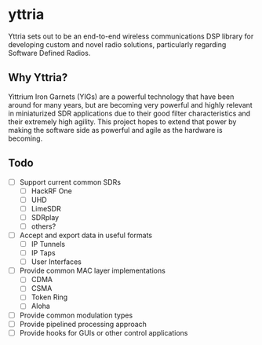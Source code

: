 # yttria

Yttria sets out to be an end-to-end wireless communications DSP library for developing custom and
novel radio solutions, particularly regarding Software Defined Radios.

## Why Yttria?

Yittrium Iron Garnets (YIGs) are a powerful technology that have been around for many years, but are
becoming very powerful and highly relevant in miniaturized SDR applications due to their good filter
characteristics and their extremely high agility. This project hopes to extend that power by making
the software side as powerful and agile as the hardware is becoming.

## Todo

- [ ] Support current common SDRs
    - [ ] HackRF One
    - [ ] UHD
    - [ ] LimeSDR
    - [ ] SDRplay
    - [ ] others?
- [ ] Accept and export data in useful formats
    - [ ] IP Tunnels
    - [ ] IP Taps
    - [ ] User Interfaces
- [ ] Provide common MAC layer implementations
    - [ ] CDMA
    - [ ] CSMA
    - [ ] Token Ring
    - [ ] Aloha
- [ ] Provide common modulation types
- [ ] Provide pipelined processing approach
- [ ] Provide hooks for GUIs or other control applications
